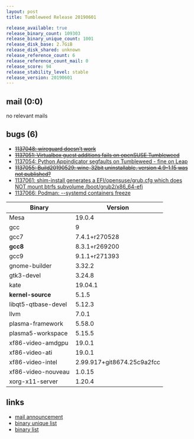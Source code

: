 ```yaml
---
layout: post
title: Tumbleweed Release 20190601

release_available: true
release_binary_count: 109303
release_binary_unique_count: 1001
release_disk_base: 2.7GiB
release_disk_shared: unknown
release_reference_count: 6
release_reference_count_mail: 0
release_score: 94
release_stability_level: stable
release_version: 20190601
---
```


## mail (0:0)

no relevant mails

## bugs (6)

<!--more-->

- ~~[1137048: wireguard doesn't work](https://bugzilla.opensuse.org/show_bug.cgi?id=1137048)~~
- ~~[1137051: Virtualbox guest additions fails on openSUSE Tumbleweed](https://bugzilla.opensuse.org/show_bug.cgi?id=1137051)~~
- [1137054: Python Appindicator segfaults on Tumbleweed - fine on Leap](https://bugzilla.opensuse.org/show_bug.cgi?id=1137054)
- ~~[1137055: Build20190529: wine-32bit uninstallable, version 4.9-1.15 was not published?](https://bugzilla.opensuse.org/show_bug.cgi?id=1137055)~~
- [1137061: shim-install generates a EFI/opensuse/grub.cfg which does NOT mount btrfs subvolume /boot/grub2/x86_64-efi](https://bugzilla.opensuse.org/show_bug.cgi?id=1137061)
- [1137066: Podman: --systemd containers freeze](https://bugzilla.opensuse.org/show_bug.cgi?id=1137066)

Binary | Version
--- | ---
Mesa | 19.0.4
gcc | 9
gcc7 | 7.4.1+r270528
**gcc8** | 8.3.1+r269200
gcc9 | 9.1.1+r271393
gnome-builder | 3.32.2
gtk3-devel | 3.24.8
kate | 19.04.1
**kernel-source** | 5.1.5
libqt5-qtbase-devel | 5.12.3
llvm | 7.0.1
plasma-framework | 5.58.0
plasma5-workspace | 5.15.5
xf86-video-amdgpu | 19.0.1
xf86-video-ati | 19.0.1
xf86-video-intel | 2.99.917+git8674.25c9a2fcc
xf86-video-nouveau | 1.0.15
xorg-x11-server | 1.20.4

## links

- [mail announcement](https://lists.opensuse.org/opensuse-factory/2019-06/msg00022.html)
- [binary unique list](http://download.opensuse.org/history/20190601/rpm.unique.list)
- [binary list](http://download.opensuse.org/history/20190601/rpm.list)
